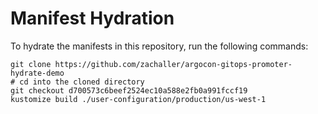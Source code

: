 # Manifest Hydration

To hydrate the manifests in this repository, run the following commands:

```shell
git clone https://github.com/zachaller/argocon-gitops-promoter-hydrate-demo
# cd into the cloned directory
git checkout d700573c6beef2524ec10a588e2fb0a991fccf19
kustomize build ./user-configuration/production/us-west-1
```
